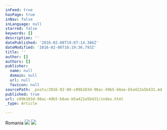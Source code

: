 ```yaml
---
inFeed: true
hasPage: true
inNav: false
inLanguage: null
starred: false
keywords: []
description: ''
datePublished: '2016-02-08T19:07:14.366Z'
dateModified: '2016-02-08T16:19:36.793Z'
title: ''
author: []
authors: []
publisher:
  name: null
  domain: null
  url: null
  favicon: null
sourcePath: _posts/2016-02-08-c09b103d-98ac-49b5-b6ae-b5a422a5b431.md
published: true
url: c09b103d-98ac-49b5-b6ae-b5a422a5b431/index.html
_type: Article

---
```

Romania
![](https://the-grid-user-content.s3-us-west-2.amazonaws.com/dc5f2b03-efc6-49a8-bc95-1eed7e39b3fb.jpg)
![](https://the-grid-user-content.s3-us-west-2.amazonaws.com/fbe8c684-55f4-4c04-ad34-3abba051511f.jpg)